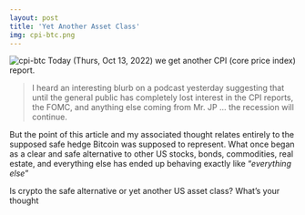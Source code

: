 ```yaml
---
layout: post
title: 'Yet Another Asset Class'
img: cpi-btc.png
---
```


![cpi-btc]({{site.url}}/assets/img/cpi-btc.png)
Today (Thurs, Oct 13, 2022) we get another CPI (core price index) report. 

> I heard an interesting blurb on a podcast yesterday suggesting that until the general public has completely lost interest in the CPI reports, the FOMC, and anything else coming from Mr. JP … the recession will continue. 

But the point of this article and my associated thought relates entirely to the supposed safe hedge Bitcoin was supposed to represent. What once began as a clear and safe alternative to other US stocks, bonds, commodities, real estate, and everything else has ended up behaving exactly like “*everything else*”

Is crypto the safe alternative or yet another US asset class? What’s your thought